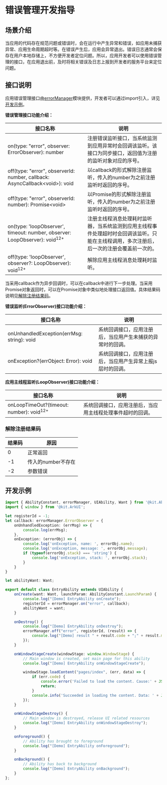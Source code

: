 # 错误管理开发指导

## 场景介绍

当应用的代码存在规范问题或错误时，会在运行中产生异常和错误，如应用未捕获异常、应用生命周期超时等。在错误产生后，应用会异常退出。错误日志通常会保存在用户本地存储上，不方便开发者定位问题。所以，应用开发者可以使用错误管理的接口，在应用退出前，及时将相关错误及日志上报到开发者的服务平台来定位问题。

## 接口说明

应用错误管理接口由[errorManager](../reference/apis-ability-kit/js-apis-app-ability-errorManager.md)模块提供，开发者可以通过import引入，详见[开发示例](#开发示例)。

**错误管理接口功能介绍：**

| 接口名称                                                       | 说明                                                 |
| ------------------------------------------------------------ | ---------------------------------------------------- |
| on(type: "error", observer: ErrorObserver): number       | 注册错误监听接口，当系统监测到应用异常时会回调该监听。该接口为同步接口，返回值为注册的监听对象对应的序号。 |
| off(type: "error", observerId: number,  callback: AsyncCallback\<void\>): void | 以callback的形式解除注册监听，传入的number为之前注册监听时返回的序号。  |
| off(type: "error", observerId: number): Promise\<void\> | 以Promise的形式解除注册监听，传入的number为之前注册监听时返回的序号。  |
| on(type: 'loopObserver', timeout: number, observer: LoopObserver): void<sup>12+</sup> | 注册主线程消息处理耗时监听器，当系统监测到应用主线程事件处理超时时会回调该监听。只能在主线程调用，多次注册后，后一次的注册会覆盖前一次的。  |
| off(type: 'loopObserver', observer?: LoopObserver): void<sup>12+</sup> | 解除应用主线程消息处理耗时监听。  |

当采用callback作为异步回调时，可以在callback中进行下一步处理。当采用Promise对象返回时，可以在Promise对象中类似地处理接口返回值。具体结果码说明见[解除注册结果码](#解除注册结果码)。


**错误监听(ErrorObserver)接口功能介绍：**

| 接口名称                         | 说明                                                         |
| ------------------------------ | ------------------------------------------------------------ |
| onUnhandledException(errMsg: string): void | 系统回调接口，应用注册后，当应用产生未捕获的异常时的回调。 |
| onException?(errObject: Error): void | 系统回调接口，应用注册后，当应用产生异常上报js层时的回调。 |


**应用主线程监听(LoopObserver)接口功能介绍：**

| 接口名称                         | 说明                                                         |
| ------------------------------ | ------------------------------------------------------------ |
| onLoopTimeOut?(timeout: number): void<sup>12+</sup> | 系统回调接口，应用注册后，当应用主线程处理事件超时的回调。 |


### 解除注册结果码

| 结果码 | 原因                        |
| ------ | ---------------------------  |
| 0      |  正常返回                          |
| -1     | 传入的number不存在              |
| -2     | 参数错误       |

## 开发示例
```ts
import { AbilityConstant, errorManager, UIAbility, Want } from '@kit.AbilityKit';
import { window } from '@kit.ArkUI';

let registerId = -1;
let callback: errorManager.ErrorObserver = {
    onUnhandledException: (errMsg) => {
        console.log(errMsg);
    },
    onException: (errorObj) => {
        console.log('onException, name: ', errorObj.name);
        console.log('onException, message: ', errorObj.message);
        if (typeof(errorObj.stack) === 'string') {
            console.log('onException, stack: ', errorObj.stack);
        }
    }
}

let abilityWant: Want;

export default class EntryAbility extends UIAbility {
    onCreate(want: Want, launchParam: AbilityConstant.LaunchParam) {
        console.log("[Demo] EntryAbility onCreate");
        registerId = errorManager.on("error", callback);
        abilityWant = want;
    }

    onDestroy() {
        console.log("[Demo] EntryAbility onDestroy");
        errorManager.off("error", registerId, (result) => {
            console.log("[Demo] result " + result.code + ";" + result.message);
        });
    }

    onWindowStageCreate(windowStage: window.WindowStage) {
        // Main window is created, set main page for this ability
        console.log("[Demo] EntryAbility onWindowStageCreate");

        windowStage.loadContent("pages/index", (err, data) => {
            if (err.code) {
                console.error('Failed to load the content. Cause:' + JSON.stringify(err));
                return;
            }
            console.info('Succeeded in loading the content. Data: ' + JSON.stringify(data));
        });
    }

    onWindowStageDestroy() {
        // Main window is destroyed, release UI related resources
        console.log("[Demo] EntryAbility onWindowStageDestroy");
    }

    onForeground() {
        // Ability has brought to foreground
        console.log("[Demo] EntryAbility onForeground");
    }

    onBackground() {
        // Ability has back to background
        console.log("[Demo] EntryAbility onBackground");
    }
};
```